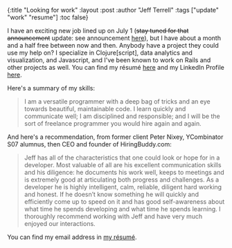 {:title "Looking for work"
 :layout :post
 :author "Jeff Terrell"
 :tags ["update" "work" "resume"]
 :toc false}

I have an exciting new job lined up on July 1
(~~stay tuned for that announcement~~
update: see announcement [here](../2018-03-03-new-job/)), but I have about a
month and a half free between now and then.  Anybody have a project they could
use my help on? I specialize in Clojure\[script\], data analytics and
visualization, and Javascript, and I've been known to work on Rails and other
projects as well. You can find my r&eacute;sum&eacute; [here](/img/résumé.pdf)
and my LinkedIn Profile [here](https://www.linkedin.com/in/jeffreyterrell/).

<!--more-->

Here's a summary of my skills:

> I am a versatile programmer with a deep bag of tricks and an eye towards
> beautiful, maintainable code.  I learn quickly and communicate well; I am
> disciplined and responsible; and I will be the sort of freelance programmer
> you would hire again and again.

And here's a recommendation, from former client Peter Nixey, YCombinator S07
alumnus, then CEO and founder of HiringBuddy.com:

> Jeff has all of the characteristics that one could look or hope for in a
> developer.  Most valuable of all are his excellent communication skills and
> his diligence:  he documents his work well, keeps to meetings and  is
> extremely  good  at  articulating  both  progress  and  challenges.   As  a
> developer  he  is  highly intelligent, calm, reliable, diligent hard working
> and honest.  If he doesn’t know something he will quickly and efficiently
> come up to speed on it and has good self-awareness about what time he spends
> developing and what time he spends learning.  I thoroughly recommend working
> with Jeff and have very much enjoyed our interactions.

You can find my email address in [my r&eacute;sum&eacute;](/img/résumé.pdf).
